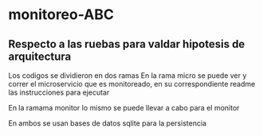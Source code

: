 # monitoreo-ABC
## Respecto a las ruebas para valdar hipotesis de arquitectura

Los codigos se dividieron en dos ramas
En la rama micro se puede ver y correr el microservicio que es monitoreado, en su correspondiente readme las instrucciones para ejecutar

En la ramama monitor lo mismo se puede llevar a cabo para el monitor

En ambos se usan bases de datos sqlite para la persistencia
